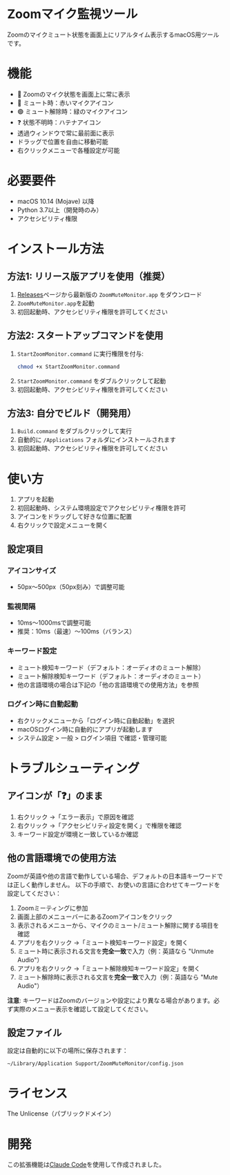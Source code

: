 # Zoomマイク監視ツール

Zoomのマイクミュート状態を画面上にリアルタイム表示するmacOS用ツールです。

# 機能

- 🎤 Zoomのマイク状態を画面上に常に表示
- 🔴 ミュート時：赤いマイクアイコン
- 🟢 ミュート解除時：緑のマイクアイコン
- ❓ 状態不明時：ハテナアイコン
- 透過ウィンドウで常に最前面に表示
- ドラッグで位置を自由に移動可能
- 右クリックメニューで各種設定が可能

# 必要要件

- macOS 10.14 (Mojave) 以降
- Python 3.7以上（開発時のみ）
- アクセシビリティ権限

# インストール方法

## 方法1: リリース版アプリを使用（推奨）

1. [Releases](../../releases)ページから最新版の `ZoomMuteMonitor.app` をダウンロード
2. `ZoomMuteMonitor.app`を起動
3. 初回起動時、アクセシビリティ権限を許可してください

## 方法2: スタートアップコマンドを使用

1. `StartZoomMonitor.command` に実行権限を付与:
   ```bash
   chmod +x StartZoomMonitor.command
   ```
2. `StartZoomMonitor.command` をダブルクリックして起動
3. 初回起動時、アクセシビリティ権限を許可してください

## 方法3: 自分でビルド（開発用）

1. `Build.command` をダブルクリックして実行
2. 自動的に `/Applications` フォルダにインストールされます
3. 初回起動時、アクセシビリティ権限を許可してください


# 使い方

1. アプリを起動
2. 初回起動時、システム環境設定でアクセシビリティ権限を許可
3. アイコンをドラッグして好きな位置に配置
4. 右クリックで設定メニューを開く

## 設定項目

### アイコンサイズ
- 50px〜500px（50px刻み）で調整可能

### 監視間隔
- 10ms〜1000msで調整可能
- 推奨：10ms（最速）〜100ms（バランス）

### キーワード設定
- ミュート検知キーワード（デフォルト：オーディオのミュート解除）
- ミュート解除検知キーワード（デフォルト：オーディオのミュート）
- 他の言語環境の場合は下記の「他の言語環境での使用方法」を参照

### ログイン時に自動起動
- 右クリックメニューから「ログイン時に自動起動」を選択
- macOSログイン時に自動的にアプリが起動します
- システム設定 > 一般 > ログイン項目 で確認・管理可能

# トラブルシューティング

## アイコンが「❓」のまま
1. 右クリック →「エラー表示」で原因を確認
2. 右クリック →「アクセシビリティ設定を開く」で権限を確認
3. キーワード設定が環境と一致しているか確認

## 他の言語環境での使用方法

Zoomが英語や他の言語で動作している場合、デフォルトの日本語キーワードでは正しく動作しません。
以下の手順で、お使いの言語に合わせてキーワードを設定してください：

1. Zoomミーティングに参加
2. 画面上部のメニューバーにあるZoomアイコンをクリック
3. 表示されるメニューから、マイクのミュート/ミュート解除に関する項目を確認
4. アプリを右クリック →「ミュート検知キーワード設定」を開く
5. ミュート時に表示される文言を**完全一致**で入力（例：英語なら "Unmute Audio"）
6. アプリを右クリック →「ミュート解除検知キーワード設定」を開く
7. ミュート解除時に表示される文言を**完全一致**で入力（例：英語なら "Mute Audio"）

**注意**: キーワードはZoomのバージョンや設定により異なる場合があります。必ず実際のメニュー表示を確認して設定してください。

## 設定ファイル

設定は自動的に以下の場所に保存されます：
```
~/Library/Application Support/ZoomMuteMonitor/config.json
```

# ライセンス

The Unlicense（パブリックドメイン）

# 開発

この拡張機能は[Claude Code](https://claude.ai/code)を使用して作成されました。
